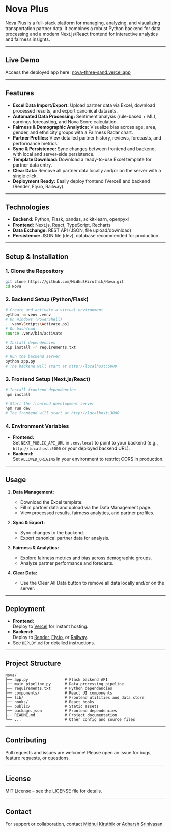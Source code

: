 # Nova Plus

Nova Plus is a full-stack platform for managing, analyzing, and visualizing transportation partner data. It combines a robust Python backend for data processing and a modern Next.js/React frontend for interactive analytics and fairness insights.

---


## Live Demo

Access the deployed app here: [nova-three-sand.vercel.app](https://nova-three-sand.vercel.app)

---

## Features

- **Excel Data Import/Export:** Upload partner data via Excel, download processed results, and export canonical datasets.
- **Automated Data Processing:** Sentiment analysis (rule-based + ML), earnings forecasting, and Nova Score calculation.
- **Fairness & Demographic Analytics:** Visualize bias across age, area, gender, and ethnicity groups with a Fairness Radar chart.
- **Partner Profiles:** View detailed partner history, reviews, forecasts, and performance metrics.
- **Sync & Persistence:** Sync changes between frontend and backend, with local and server-side persistence.
- **Template Download:** Download a ready-to-use Excel template for partner data entry.
- **Clear Data:** Remove all partner data locally and/or on the server with a single click.
- **Deployment Ready:** Easily deploy frontend (Vercel) and backend (Render, Fly.io, Railway).

---

## Technologies

- **Backend:** Python, Flask, pandas, scikit-learn, openpyxl
- **Frontend:** Next.js, React, TypeScript, Recharts
- **Data Exchange:** REST API (JSON, file upload/download)
- **Persistence:** JSON file (dev), database recommended for production

---

## Setup & Installation

### 1. Clone the Repository

```bash
git clone https://github.com/MidhulKiruthik/Nova.git
cd Nova
```

### 2. Backend Setup (Python/Flask)

```bash
# Create and activate a virtual environment
python -m venv .venv
# On Windows (PowerShell)
. .venv\Scripts\Activate.ps1
# On bash/cmd
source .venv/bin/activate

# Install dependencies
pip install -r requirements.txt

# Run the backend server
python app.py
# The backend will start at http://localhost:5000
```

### 3. Frontend Setup (Next.js/React)

```bash
# Install frontend dependencies
npm install

# Start the frontend development server
npm run dev
# The frontend will start at http://localhost:3000
```

### 4. Environment Variables

- **Frontend:**  
	Set `NEXT_PUBLIC_API_URL` in `.env.local` to point to your backend (e.g., `http://localhost:5000` or your deployed backend URL).
- **Backend:**  
	Set `ALLOWED_ORIGINS` in your environment to restrict CORS in production.

---

## Usage

1. **Data Management:**  
	 - Download the Excel template.
	 - Fill in partner data and upload via the Data Management page.
	 - View processed results, fairness analytics, and partner profiles.

2. **Sync & Export:**  
	 - Sync changes to the backend.
	 - Export canonical partner data for analysis.

3. **Fairness & Analytics:**  
	 - Explore fairness metrics and bias across demographic groups.
	 - Analyze partner performance and forecasts.

4. **Clear Data:**  
	 - Use the Clear All Data button to remove all data locally and/or on the server.

---

## Deployment

- **Frontend:**  
	Deploy to [Vercel](https://vercel.com/) for instant hosting.
- **Backend:**  
	Deploy to [Render](https://render.com/), [Fly.io](https://fly.io/), or [Railway](https://railway.app/).
- See `DEPLOY.md` for detailed instructions.

---

## Project Structure

```
Nova/
├── app.py                # Flask backend API
├── main_pipeline.py      # Data processing pipeline
├── requirements.txt      # Python dependencies
├── components/           # React UI components
├── lib/                  # Frontend utilities and data store
├── hooks/                # React hooks
├── public/               # Static assets
├── package.json          # Frontend dependencies
├── README.md             # Project documentation
└── ...                   # Other config and source files
```

---

## Contributing

Pull requests and issues are welcome! Please open an issue for bugs, feature requests, or questions.

---

## License
MIT License – see the [LICENSE](LICENSE) file for details.


---

## Contact

For support or collaboration, contact [Midhul Kiruthik](mailto:midhulkiruthik@gmail.com) or [Adharsh Srinivasan](mailto:adharshsb05@gmail.com).
